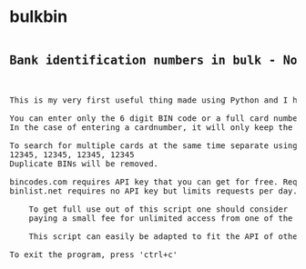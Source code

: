 # bulkbin
<pre>
<h2>Bank identification numbers in bulk - No more captcha codes!</h2>

This is my very first useful thing made using Python and I have learned a lot by making it!

You can enter only the 6 digit BIN code or a full card number.
In the case of entering a cardnumber, it will only keep the first 6 digits.

To search for multiple cards at the same time separate using comma+space, like so:
12345, 12345, 12345, 12345 
Duplicate BINs will be removed.

bincodes.com requires API key that you can get for free. Requests limited to 20 per day.
binlist.net requires no API key but limits requests per day.

    To get full use out of this script one should consider 
    paying a small fee for unlimited access from one of the above BIN database website.
  
    This script can easily be adapted to fit the API of other BIN websites.

To exit the program, press 'ctrl+c'
</pre>
